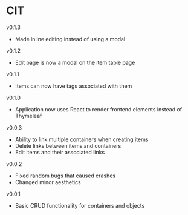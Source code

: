 # CIT
v0.1.3
- Made inline editing instead of using a modal

v0.1.2
- Edit page is now a modal on the item table page

v0.1.1
- Items can now have tags associated with them

v0.1.0
- Application now uses React to render frontend elements instead of Thymeleaf

v0.0.3
- Ability to link multiple containers when creating items
- Delete links between items and containers
- Edit items and their associated links

v0.0.2
- Fixed random bugs that caused crashes
- Changed minor aesthetics

v0.0.1
- Basic CRUD functionality for containers and objects
